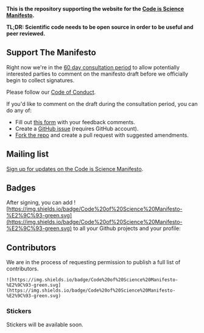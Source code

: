 **This is the repository supporting the website for the [Code is Science Manifesto](https://codeisscience.github.io/manifesto/).**

**TL;DR: Scientific code needs to be open source in order to be useful and peer reviewed.**


## Support The Manifesto
Right now we're in the [60 day consultation period](roadmap.md) to allow potentially interested parties to comment on the manifesto draft before we officially begin to collect signatures.

Please follow our [Code of Conduct](codeofconduct.md).

If you'd like to comment on the draft during the consultation period, you can do any of:

- Fill out [this form](https://goo.gl/forms/dgvUjzkEYJqJJJrx2) with your feedback comments.
- Create a [GitHub issue](https://github.com/codeisscience/manifesto/issues/new?title=[Manifesto%20Comment]) (requires GitHub account).
- [Fork the repo](https://github.com/codeisscience/manifesto/fork) and create a pull request with suggested amendments. 

## Mailing list

[Sign up for updates on the Code is Science Manifesto](https://goo.gl/forms/gzd3dugLkZV92gms1). 

## Badges
After signing, you can add ![https://img.shields.io/badge/Code%20of%20Science%20Manifesto-%E2%9C%93-green.svg](https://img.shields.io/badge/Code%20of%20Science%20Manifesto-%E2%9C%93-green.svg) to all your Github projects and your profile: 


## Contributors
We are in the process of requesting permission to publish a full list of contributors. 

```
![https://img.shields.io/badge/Code%20of%20Science%20Manifesto-%E2%9C%93-green.svg](https://img.shields.io/badge/Code%20of%20Science%20Manifesto-%E2%9C%93-green.svg)
```
### Stickers
Stickers will be available soon. 


